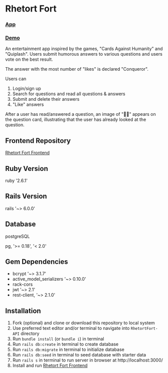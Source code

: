 # Rhetort Fort

### [App](http://youtu.be/vGQjqqLc19Y)
### [Demo](https://youtu.be/vGQjqqLc19Y)

An entertainment app inspired by the games, "Cards Against Humanity" and "Quiplash". Users submit humorous answers to various questions and users vote on the best result.

The answer with the most number of "likes" is declared "Conqueror".

Users can 
1) Login/sign up 
2) Search for questions and read all questions & answers 
3) Submit and delete their answers
4) "Like" answers 

After a user has read/answered a question, an image of "👀🏴" appears on the question card, illustrating that the user has already looked at the question. 

## Frontend Repository
[Rhetort Fort Frontend](https://github.com/Bellex0/RhetortFort-Frontend)

## Ruby Version
ruby '2.6.1'

## Rails Version
rails '~> 6.0.0'

## Database
postgreSQL

pg, '>= 0.18', '< 2.0'

## Gem Dependencies
* bcrypt '~> 3.1.7'
* active_model_serializers '~> 0.10.0'
* rack-cors
* jwt '~> 2.1'
* rest-client, '~> 2.1.0'

## Installation
1) Fork (optional) and clone or download this repository to local system
2) Use preferred text editor and/or terminal to navigate into `RhetortFort-API` directory
3) Run `bundle install` (or `bundle i`) in terminal
4) Run `rails db:create` in terminal to create database
5) Run `rails db:migrate` in terminal to initialize database
6) Run `rails db:seed` in terminal to seed database with starter data
7) Run `rails s` in terminal to run server in browser at http://localhost:3000/
8) Install and run [Rhetort Fort Frontend](https://github.com/Bellex0/RhetortFort-Frontend)
